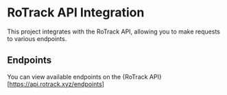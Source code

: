 # RoTrack API Integration

This project integrates with the RoTrack API, allowing you to make requests to various endpoints.

## Endpoints

You can view available endpoints on the {RoTrack API}[https://api.rotrack.xyz/endpoints]
